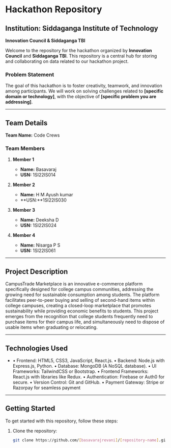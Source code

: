 # Hackathon Repository

## Institution: Siddaganga Institute of Technology  
**Innovation Council & Siddaganga TBI**

Welcome to the repository for the hackathon organized by **Innovation Council** and **Siddaganga TBI**. This repository is a central hub for storing and collaborating on data related to our hackathon project.

### Problem Statement

The goal of this hackathon is to foster creativity, teamwork, and innovation among participants. We will work on solving challenges related to **[specific domain or technology]**, with the objective of **[specific problem you are addressing]**.

---

## Team Details

**Team Name:** Code Crews

### Team Members

1. **Member 1**  
   - **Name:** Basavaraj  
   - **USN:**  1SI22IS014

2. **Member 2**  
   - **Name:** H M Ayush kumar 
   - **USN:**1SI22IS030

3. **Member 3**  
   - **Name:** Deeksha D 
   - **USN:** 1SI22IS024

4. **Member 4**  
   - **Name:** Nisarga P S  
   - **USN:** 1SI22IS061

---

## Project Description

CampusTrade Marketplace is an innovative e-commerce platform specifically designed for college campus communities, addressing the growing need for sustainable consumption among students. The platform facilitates peer-to-peer buying and selling of second-hand items within college campuses, creating a closed-loop marketplace that promotes sustainability while providing economic benefits to students. This project emerges from the recognition that college students frequently need to purchase items for their campus life, and simultaneously need to dispose of usable items when graduating or relocating. 

---

## Technologies Used

- • Frontend: HTML5, CSS3, JavaScript, React.js. 
• Backend: Node.js with Express.js, Python. 
• Database: MongoDB (A NoSQL database). 
• UI Frameworks: TailwindCSS or Bootstrap. 
• Frontend Frameworks: React.js with libraries like Redux. 
• Authentication: Firebase or Auth0 for secure. 
• Version Control: Git and GitHub. 
• Payment Gateway: Stripe or Razorpay for seamless payment 

---

## Getting Started

To get started with this repository, follow these steps:

1. Clone the repository:

   ```bash
   git clone https://github.com/[basavarajrevani]/[repository-name].git

